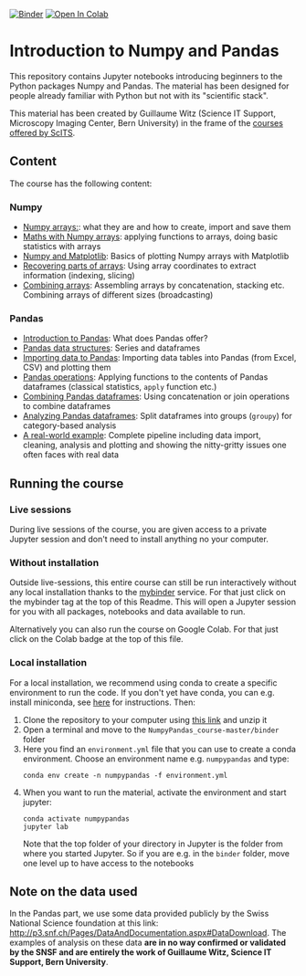 [![Binder](https://mybinder.org/badge_logo.svg)](https://mybinder.org/v2/gh/guiwitz/NumpyPandas_course/54488164b462644baf601875be69cc911eda9615?urlpath=lab)
[![Open In Colab](https://colab.research.google.com/assets/colab-badge.svg)](https://colab.research.google.com/github/guiwitz/NumpyPandas_course/blob/colab)


# Introduction to Numpy and Pandas

This repository contains Jupyter notebooks introducing beginners to the Python packages Numpy and Pandas. The material has been designed for people already familiar with Python but not with its "scientific stack".

This material has been created by Guillaume Witz (Science IT Support, Microscopy Imaging Center, Bern University) in the frame of the [courses offered by ScITS](https://www.scits.unibe.ch/).

## Content
The course has the following content:

### Numpy
- [Numpy arrays:](01-DA_Numpy_arrays_creation.ipynb): what they are and how to create, import and save them
- [Maths with Numpy arrays](02-DA_Numpy_array_maths.ipynb): applying functions to arrays, doing basic statistics with arrays
- [Numpy and Matplotlib](03-DA_Numpy_matplotlib.ipynb): Basics of plotting Numpy arrays with Matplotlib
- [Recovering parts of arrays](04-DA_Numpy_indexing.ipynb): Using array coordinates to extract information (indexing, slicing)
- [Combining arrays](05-DA_Numpy_combining_arrays.ipynb): Assembling arrays by concatenation, stacking etc. Combining arrays of different sizes (broadcasting)
  
### Pandas
- [Introduction to Pandas](06-DA_Pandas_introduction.ipynb): What does Pandas offer?
- [Pandas data structures](07-DA_Pandas_structures.ipynb): Series and dataframes
- [Importing data to Pandas](08-DA_Pandas_import_plotting.ipynb): Importing data tables into Pandas (from Excel, CSV) and plotting them
- [Pandas operations](09-DA_Pandas_operations.ipynb): Applying functions to the contents of Pandas dataframes (classical statistics, ```apply``` function etc.)
- [Combining Pandas dataframes](10-DA_Pandas_combine.ipynb): Using concatenation or join operations to combine dataframes
- [Analyzing Pandas dataframes](11-DA_Pandas_splitting.ipynb): Split dataframes into groups (```groupy```) for category-based analysis
- [A real-world example](12-DA_Pandas_realworld.ipynb): Complete pipeline including data import, cleaning, analysis and plotting and showing the nitty-gritty issues one often faces with real data

## Running the course

### Live sessions

During live sessions of the course, you are given access to a private Jupyter session and don't need to install anything no your computer.

### Without installation
Outside live-sessions, this entire course can still be run interactively without any local installation thanks to the [mybinder](mybinder.org) service. For that just click on the mybinder tag at the top of this Readme. This will open a Jupyter session for you with all packages, notebooks and data available to run.

Alternatively you can also run the course on Google Colab. For that just click on the Colab badge at the top of this file.

### Local installation
For a local installation, we recommend using conda to create a specific environment to run the code. If you don't yet have conda, you can e.g. install miniconda, see [here](https://docs.conda.io/en/latest/miniconda.html) for instructions. Then:

1. Clone the repository to your computer using [this link](https://github.com/guiwitz/NumpyPandas_course/archive/master.zip) and unzip it
2. Open a terminal and move to the ```NumpyPandas_course-master/binder``` folder
3. Here you find an ```environment.yml``` file that you can use to create a conda environment. Choose an environment name e.g. ```numpypandas``` and type:
   ```
   conda env create -n numpypandas -f environment.yml
   ```
4. When you want to run the material, activate the environment and start jupyter:
   ```
   conda activate numpypandas
   jupyter lab
   ```
   Note that the top folder of your directory in Jupyter is the folder from where you started Jupyter. So if you are e.g. in the ```binder``` folder, move one level up to have access to the notebooks

## Note on the data used

In the Pandas part, we use some data provided publicly by the Swiss National Science foundation at this link: http://p3.snf.ch/Pages/DataAndDocumentation.aspx#DataDownload. The examples of analysis on these data **are in no way confirmed or validated by the SNSF and are entirely the work of Guillaume Witz, Science IT Support, Bern University**.

